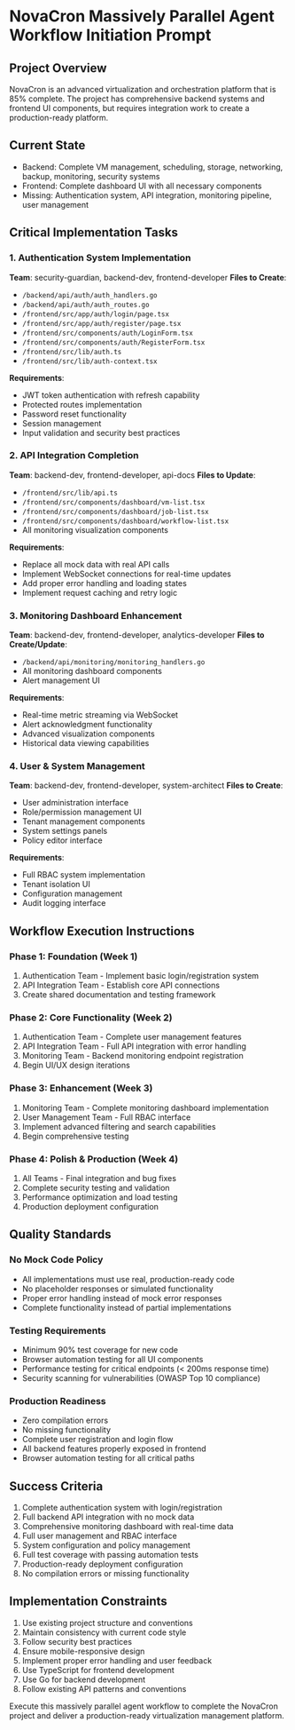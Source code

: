 # NovaCron Massively Parallel Agent Workflow Initiation Prompt

## Project Overview
NovaCron is an advanced virtualization and orchestration platform that is 85% complete. The project has comprehensive backend systems and frontend UI components, but requires integration work to create a production-ready platform.

## Current State
- Backend: Complete VM management, scheduling, storage, networking, backup, monitoring, security systems
- Frontend: Complete dashboard UI with all necessary components
- Missing: Authentication system, API integration, monitoring pipeline, user management

## Critical Implementation Tasks

### 1. Authentication System Implementation
**Team**: security-guardian, backend-dev, frontend-developer
**Files to Create**:
- `/backend/api/auth/auth_handlers.go`
- `/backend/api/auth/auth_routes.go`
- `/frontend/src/app/auth/login/page.tsx`
- `/frontend/src/app/auth/register/page.tsx`
- `/frontend/src/components/auth/LoginForm.tsx`
- `/frontend/src/components/auth/RegisterForm.tsx`
- `/frontend/src/lib/auth.ts`
- `/frontend/src/lib/auth-context.tsx`

**Requirements**:
- JWT token authentication with refresh capability
- Protected routes implementation
- Password reset functionality
- Session management
- Input validation and security best practices

### 2. API Integration Completion
**Team**: backend-dev, frontend-developer, api-docs
**Files to Update**:
- `/frontend/src/lib/api.ts`
- `/frontend/src/components/dashboard/vm-list.tsx`
- `/frontend/src/components/dashboard/job-list.tsx`
- `/frontend/src/components/dashboard/workflow-list.tsx`
- All monitoring visualization components

**Requirements**:
- Replace all mock data with real API calls
- Implement WebSocket connections for real-time updates
- Add proper error handling and loading states
- Implement request caching and retry logic

### 3. Monitoring Dashboard Enhancement
**Team**: backend-dev, frontend-developer, analytics-developer
**Files to Create/Update**:
- `/backend/api/monitoring/monitoring_handlers.go`
- All monitoring dashboard components
- Alert management UI

**Requirements**:
- Real-time metric streaming via WebSocket
- Alert acknowledgment functionality
- Advanced visualization components
- Historical data viewing capabilities

### 4. User & System Management
**Team**: backend-dev, frontend-developer, system-architect
**Files to Create**:
- User administration interface
- Role/permission management UI
- Tenant management components
- System settings panels
- Policy editor interface

**Requirements**:
- Full RBAC system implementation
- Tenant isolation UI
- Configuration management
- Audit logging interface

## Workflow Execution Instructions

### Phase 1: Foundation (Week 1)
1. Authentication Team - Implement basic login/registration system
2. API Integration Team - Establish core API connections
3. Create shared documentation and testing framework

### Phase 2: Core Functionality (Week 2)
1. Authentication Team - Complete user management features
2. API Integration Team - Full API integration with error handling
3. Monitoring Team - Backend monitoring endpoint registration
4. Begin UI/UX design iterations

### Phase 3: Enhancement (Week 3)
1. Monitoring Team - Complete monitoring dashboard implementation
2. User Management Team - Full RBAC interface
3. Implement advanced filtering and search capabilities
4. Begin comprehensive testing

### Phase 4: Polish & Production (Week 4)
1. All Teams - Final integration and bug fixes
2. Complete security testing and validation
3. Performance optimization and load testing
4. Production deployment configuration

## Quality Standards

### No Mock Code Policy
- All implementations must use real, production-ready code
- No placeholder responses or simulated functionality
- Proper error handling instead of mock error responses
- Complete functionality instead of partial implementations

### Testing Requirements
- Minimum 90% test coverage for new code
- Browser automation testing for all UI components
- Performance testing for critical endpoints (< 200ms response time)
- Security scanning for vulnerabilities (OWASP Top 10 compliance)

### Production Readiness
- Zero compilation errors
- No missing functionality
- Complete user registration and login flow
- All backend features properly exposed in frontend
- Browser automation testing for all critical paths

## Success Criteria
1. Complete authentication system with login/registration
2. Full backend API integration with no mock data
3. Comprehensive monitoring dashboard with real-time data
4. Full user management and RBAC interface
5. System configuration and policy management
6. Full test coverage with passing automation tests
7. Production-ready deployment configuration
8. No compilation errors or missing functionality

## Implementation Constraints
1. Use existing project structure and conventions
2. Maintain consistency with current code style
3. Follow security best practices
4. Ensure mobile-responsive design
5. Implement proper error handling and user feedback
6. Use TypeScript for frontend development
7. Use Go for backend development
8. Follow existing API patterns and conventions

Execute this massively parallel agent workflow to complete the NovaCron project and deliver a production-ready virtualization management platform.